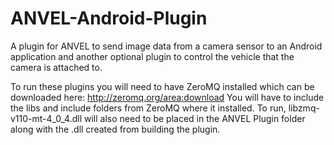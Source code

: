 # ANVEL-Android-Plugin
A plugin for ANVEL to send image data from a camera sensor to an Android application and another optional plugin to control the vehicle that the camera is attached to.

To run these plugins you will need to have ZeroMQ installed which can be downloaded here: http://zeromq.org/area:download
You will have to include the libs and include folders from ZeroMQ where it installed. To run, libzmq-v110-mt-4_0_4.dll will also need to be placed in the ANVEL Plugin folder along with the .dll created from building the plugin.
